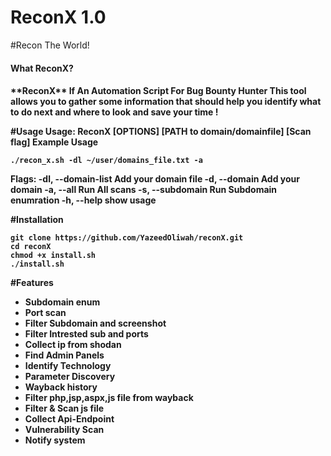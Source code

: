 # ReconX 1.0
#Recon The World!
<h4>What ReconX?<h4>
**ReconX**  If An Automation Script For Bug Bounty Hunter This tool allows you to gather some information that should help you identify what to do next and where to look and save your time !

#Usage
Usage: ReconX [OPTIONS] [PATH to domain/domainfile] [Scan flag]
Example Usage
 ```
 ./recon_x.sh -dl ~/user/domains_file.txt -a
```
 
Flags:
   -dl, --domain-list                Add your domain file
   -d, --domain                      Add your domain
   -a,  --all                        Run All scans
   -s, --subdomain                   Run Subdomain enumration
   -h, --help                        show usage

#Installation 
```
git clone https://github.com/YazeedOliwah/reconX.git
cd reconX 
chmod +x install.sh
./install.sh
```

#Features 

- Subdomain enum
- Port scan
- Filter Subdomain and screenshot
- Filter Intrested sub and ports
- Collect ip from shodan  
- Find Admin Panels
- Identify Technology
- Parameter Discovery
- Wayback history 
- Filter php,jsp,aspx,js file from wayback 
- Filter & Scan js file 
- Collect Api-Endpoint
- Vulnerability Scan
- Notify system
